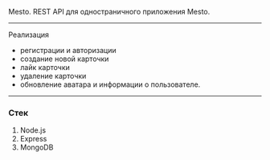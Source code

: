 Mesto. REST API для одностраничного приложения Mesto. 

***
Реализация 
* регистрации и авторизации 
* создание новой карточки 
* лайк карточки
* удаление карточки
* обновление аватара и информации о пользователе.
***

### Стек
1. Node.js
2. Express
3. MongoDB

